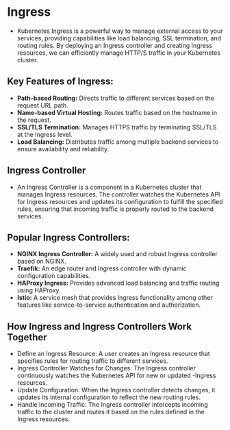 # Ingress
- Kubernetes Ingress is a powerful way to manage external access to your services, providing capabilities like load balancing, SSL termination, and routing rules. By deploying an Ingress controller and creating Ingress resources, we can efficiently manage HTTP/S traffic in your Kubernetes cluster.
  
## Key Features of Ingress:
- **Path-based Routing:** Directs traffic to different services based on the request URL path.
- **Name-based Virtual Hosting:** Routes traffic based on the hostname in the request.
- **SSL/TLS Termination:** Manages HTTPS traffic by terminating SSL/TLS at the Ingress level.
- **Load Balancing:** Distributes traffic among multiple backend services to ensure availability and reliability.
  
## Ingress Controller
- An Ingress Controller is a component in a Kubernetes cluster that manages Ingress resources. The controller watches the Kubernetes API for Ingress resources and updates its configuration to fulfill the specified rules, ensuring that incoming traffic is properly routed to the backend services.

## Popular Ingress Controllers:
- **NGINX Ingress Controller:** A widely used and robust Ingress controller based on NGINX.
- **Traefik:** An edge router and Ingress controller with dynamic configuration capabilities.
- **HAProxy Ingress:** Provides advanced load balancing and traffic routing using HAProxy.
- **Istio:** A service mesh that provides Ingress functionality among other features like service-to-service authentication and authorization.
  
## How Ingress and Ingress Controllers Work Together

- Define an Ingress Resource: A user creates an Ingress resource that specifies rules for routing traffic to different services.
- Ingress Controller Watches for Changes: The Ingress controller continuously watches the Kubernetes API for new or updated -Ingress resources.
- Update Configuration: When the Ingress controller detects changes, it updates its internal configuration to reflect the new routing rules.
- Handle Incoming Traffic: The Ingress controller intercepts incoming traffic to the cluster and routes it based on the rules defined in the Ingress resources.
